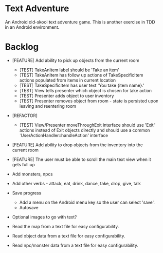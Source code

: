 Text Adventure
==============

An Android old-skool text adventure game. This is another exercise in TDD in an Android environment.

Backlog
=======

- [FEATURE] Add ability to pick up objects from the current room
  - [TEST] TakeAnItem label should be 'Take an item'
  - [TEST] TakeAnItem has follow up actions of TakeSpecificItem actions populated from items in current location
  - [TEST] TakeSpecificItem has user text 'You take {item name}.'
  - [TEST] View tells presenter which object is chosen for take action
  - [TEST] Presenter adds object to user inventory
  - [TEST] Presenter removes object from room - state is persisted upon leaving and reentering room
- [REFACTOR]
  - [TEST] View/Presenter moveThroughExit interface should use 'Exit' actions instead of Exit objects directly and should use a common 'UserActionHandler::handleAction' interface
- [FEATURE] Add ability to drop objects from the inventory into the current room
- [FEATURE] The user must be able to scroll the main text view when it gets full up


- Add monsters, npcs

- Add other verbs - attack, eat, drink, dance, take, drop, give, talk

- Save progress
  - Add a menu on the Android menu key so the user can select 'save'.
  - Autosave

- Optional images to go with text?

- Read the map from a text file for easy configurability.
- Read object data from a text file for easy configurability.
- Read npc/monster data from a text file for easy configurability.

